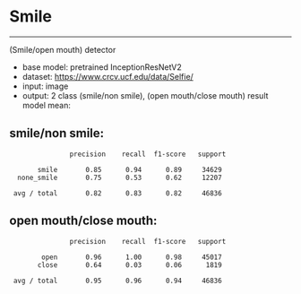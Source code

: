 # Smile
-----------------------------------
(Smile/open mouth) detector 
* base model: pretrained InceptionResNetV2
* dataset: https://www.crcv.ucf.edu/data/Selfie/
* input: image
* output: 2 class (smile/non smile), (open mouth/close mouth)
result model mean:

smile/non smile: 
 ------------------------------------------------------------------------------------------
                   precision    recall  f1-score   support

           smile       0.85      0.94      0.89     34629
      none_smile       0.75      0.53      0.62     12207

     avg / total       0.82      0.83      0.82     46836

open mouth/close mouth: 
 ------------------------------------------------------------------------------------------
                   precision    recall  f1-score   support

            open       0.96      1.00      0.98     45017
           close       0.64      0.03      0.06      1819

     avg / total       0.95      0.96      0.94     46836
